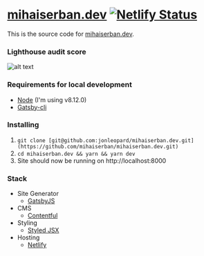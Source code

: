 # [mihaiserban.dev](https://mihaiserban.dev) [![Netlify Status](https://api.netlify.com/api/v1/badges/593ff779-529e-4ed8-8970-6f711558ce31/deploy-status)](https://app.netlify.com/sites/fervent-dijkstra-a2a30d/deploys)

This is the source code for [mihaiserban.dev](https://mihaiserban.dev).

### Lighthouse audit score

![alt text](https://user-images.githubusercontent.com/3420526/58484418-b255e180-816a-11e9-9f6a-9bc607ba1b14.png "Lighthouse audit score")

### Requirements for local development

- [Node](https://nodejs.org/en/) (I'm using v8.12.0)
- [Gatsby-cli](https://www.gatsbyjs.org/docs/gatsby-cli/)

### Installing

1. `git clone [git@github.com:jonleopard/mihaiserban.dev.git](https://github.com/mihaiserban/mihaiserban.dev.git)`
2. `cd mihaiserban.dev && yarn && yarn dev`
3. Site should now be running on http://localhost:8000

### Stack

- Site Generator
  - [GatsbyJS](https://www.gatsbyjs.org/)
- CMS
  - [Contentful](https://www.contentful.com/)
- Styling
  - [Styled JSX](https://github.com/zeit/styled-jsx)
- Hosting
  - [Netlify](https://www.netlify.com/)
